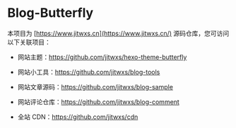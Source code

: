 # Blog-Butterfly

本项目为 [https://www.jitwxs.cn](https://www.jitwxs.cn/) 源码仓库，您可访问以下关联项目：

- 网站主题：https://github.com/jitwxs/hexo-theme-butterfly
- 网站小工具：https://github.com/jitwxs/blog-tools
- 网站文章源码：https://github.com/jitwxs/blog-sample
- 网站评论仓库：https://github.com/jitwxs/blog-comment

- 全站 CDN：https://github.com/jitwxs/cdn
